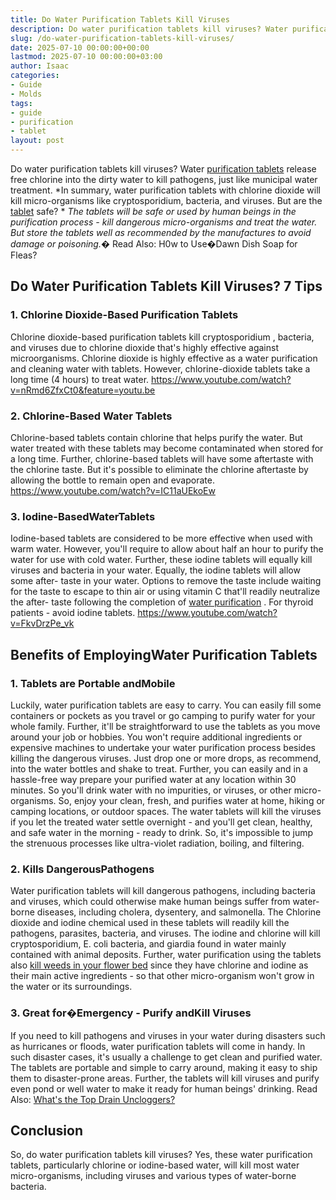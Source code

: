 ```yaml
---
title: Do Water Purification Tablets Kill Viruses
description: Do water purification tablets kill viruses? Water purification tablets release free chlorine into the dirty water to kill pathogens, just like municipal water...
slug: /do-water-purification-tablets-kill-viruses/
date: 2025-07-10 00:00:00+00:00
lastmod: 2025-07-10 00:00:00+03:00
author: Isaac
categories:
- Guide
- Molds
tags:
- guide
- purification
- tablet
layout: post
---
```

Do water purification tablets kill viruses? Water
[purification tablets](https://upurifywater.com/best-water-purification-tablets/)
release free chlorine into the dirty water to kill pathogens, just like municipal water treatment.
*In summary, water purification tablets with chlorine dioxide will kill micro-organisms like cryptosporidium, bacteria, and viruses. But are the [tablet](https://pestpolicy.com/best-laptop-tablet-combo/) safe? *
*The tablets will be safe or used by human beings in the purification process - kill dangerous micro-organisms and treat the water. But store the tablets well as recommended by the manufactures to avoid damage or poisoning.�*
Read Also:
H0w to Use�Dawn Dish Soap for Fleas?

## Do Water Purification Tablets Kill Viruses? 7 Tips
### 1. Chlorine Dioxide-Based Purification Tablets
Chlorine dioxide-based purification tablets kill
cryptosporidium
, bacteria, and viruses due to chlorine dioxide that's
highly effective against microorganisms.
Chlorine dioxide is highly effective as a water purification and cleaning water with tablets. However, chlorine-dioxide tablets take a long time (4 hours) to treat water.
https://www.youtube.com/watch?v=nRmd6ZfxCt0&feature=youtu.be
### 2. Chlorine-Based Water Tablets
Chlorine-based tablets contain chlorine that helps purify the water. But water treated with these tablets may become contaminated when stored for a long time.
Further, chlorine-based tablets will have some aftertaste with the chlorine taste. But it's possible to eliminate the chlorine aftertaste by allowing the bottle to remain open and evaporate.
https://www.youtube.com/watch?v=IC11aUEkoEw
### 3. Iodine-BasedWaterTablets
Iodine-based tablets are considered to be more effective when used with warm water. However, you'll require to allow about half an hour to purify the water for use with cold water. Further, these iodine tablets will equally kill viruses and bacteria in your water.
Equally, the iodine tablets will allow some after- taste in your water. Options to remove the taste include waiting for the taste to escape to thin air or using vitamin C that'll readily neutralize the after- taste following the completion of
[water purification](https://pestpolicy.com)
. For thyroid patients - avoid iodine tablets.
https://www.youtube.com/watch?v=FkvDrzPe_vk
## Benefits of EmployingWater Purification Tablets
### 1. Tablets are Portable andMobile
Luckily, water purification tablets are easy to carry. You can easily fill some containers or pockets as you travel or go camping to purify water for your whole family. Further, it'll be straightforward to use the tablets as you move around your job or hobbies.
You won't require additional ingredients or expensive machines to undertake your water purification process besides killing the dangerous viruses. Just drop one or more drops, as recommend, into the water bottles and shake to treat.
Further, you can easily and in a hassle-free way prepare your purified water at any location within 30 minutes. So you'll drink water with no impurities, or viruses, or other micro-organisms. So, enjoy your clean, fresh, and purifies water at home, hiking or camping locations, or outdoor spaces.
The water tablets will kill the viruses if you let the treated water settle overnight - and you'll get clean, healthy, and safe water in the morning - ready to drink. So, it's impossible to jump the strenuous processes like ultra-violet radiation, boiling, and filtering.
### 2. Kills DangerousPathogens
Water purification tablets will kill dangerous pathogens, including bacteria and viruses, which could otherwise make human beings suffer from water-borne diseases, including cholera, dysentery, and salmonella.
The Chlorine dioxide and iodine chemical used in these tablets will readily kill the pathogens, parasites, bacteria, and viruses. The iodine and chlorine will kill cryptosporidium, E. coli bacteria, and giardia found in water mainly contained with animal deposits.
Further, water purification using the tablets also
[kill weeds in your flower bed](https://pestpolicy.com/best-weed-killers-for-flower-beds/)
since they have chlorine and iodine as their main active ingredients - so that other micro-organism won't grow in the water or its surroundings.
### 3. Great for�Emergency - Purify andKill Viruses
If you need to kill pathogens and viruses in your water during disasters such as hurricanes or floods, water purification tablets will come in handy. In such disaster cases, it's usually a challenge to get clean and purified water.
The tablets are portable and simple to carry around, making it easy to ship them to disaster-prone areas. Further, the tablets will kill viruses and purify even pond or well water to make it ready for human beings' drinking.
Read Also:
[What's the Top Drain Uncloggers?](https://pestpolicy.com/best-drain-cleaner//)
## Conclusion
So, do water purification tablets kill viruses? Yes, these water purification tablets, particularly chlorine or iodine-based water, will kill most water micro-organisms, including viruses and various types of water-borne bacteria.